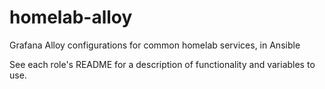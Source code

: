 # homelab-alloy

Grafana Alloy configurations for common homelab services, in Ansible

See each role's README for a description of functionality and variables to use.
